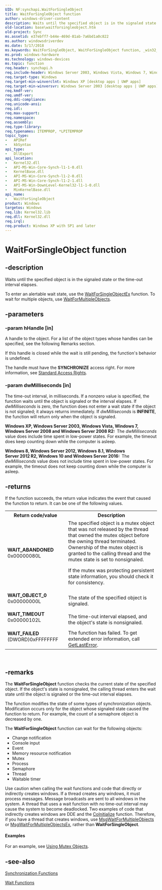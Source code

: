 ```yaml
---
UID: NF:synchapi.WaitForSingleObject
title: WaitForSingleObject function
author: windows-driver-content
description: Waits until the specified object is in the signaled state or the time-out interval elapses.
old-location: base\waitforsingleobject.htm
old-project: Sync
ms.assetid: e37ebff7-b44e-469d-81ab-7a6bd1a0c822
ms.author: windowsdriverdev
ms.date: 5/17/2018
ms.keywords: WaitForSingleObject, WaitForSingleObject function, _win32_waitforsingleobject, base.waitforsingleobject, synchapi/WaitForSingleObject, winbase/WaitForSingleObject
ms.prod: windows-hardware
ms.technology: windows-devices
ms.topic: function
req.header: synchapi.h
req.include-header: Windows Server 2003, Windows Vista, Windows 7, Windows Server 2008  Windows Server 2008 R2, Windows.h
req.target-type: Windows
req.target-min-winverclnt: Windows XP [desktop apps | UWP apps]
req.target-min-winversvr: Windows Server 2003 [desktop apps | UWP apps]
req.kmdf-ver: 
req.umdf-ver: 
req.ddi-compliance: 
req.unicode-ansi: 
req.idl: 
req.max-support: 
req.namespace: 
req.assembly: 
req.type-library: 
req.typenames: ITEMPROP, *LPITEMPROP
topic_type:
-	APIRef
-	kbSyntax
api_type:
-	DllExport
api_location:
-	Kernel32.dll
-	API-MS-Win-Core-Synch-l1-1-0.dll
-	KernelBase.dll
-	API-MS-Win-Core-Synch-l1-2-0.dll
-	API-MS-Win-Core-Synch-l1-2-1.dll
-	API-MS-Win-DownLevel-Kernel32-l1-1-0.dll
-	MinKernelBase.dll
api_name:
-	WaitForSingleObject
product: Windows
targetos: Windows
req.lib: Kernel32.lib
req.dll: Kernel32.dll
req.irql: 
req.product: Windows XP with SP1 and later
---
```


# WaitForSingleObject function


## -description


Waits until the specified object is in the signaled state or the time-out interval elapses.

To enter an alertable wait state, use the 
<a href="https://msdn.microsoft.com/530b5340-f8b2-4e00-a3ca-87a7c7372482">WaitForSingleObjectEx</a> function. To wait for multiple objects, use 
<a href="https://msdn.microsoft.com/51afb13c-ea7a-407a-9f21-345d84f3b96b">WaitForMultipleObjects</a>.


## -parameters




### -param hHandle [in]

A handle to the object. For a list of the object types whose handles can be specified, see the following Remarks section. 




If this handle is closed while the wait is still pending, the function's behavior is undefined.

The handle must have the <b>SYNCHRONIZE</b> access right. For more information, see 
<a href="https://msdn.microsoft.com/f43bccce-0f8c-4732-b678-5fd3218a9f84">Standard Access Rights</a>.


### -param dwMilliseconds [in]

The time-out interval, in milliseconds. If a nonzero value is specified, the function waits until the object is signaled or the interval elapses. If <i>dwMilliseconds</i> is zero, the function does not enter a wait state if the object is not signaled; it always returns immediately. If <i>dwMilliseconds</i> is <b>INFINITE</b>, the function will return only when the object is signaled.

<b>Windows XP, Windows Server 2003, Windows Vista, Windows 7, Windows Server 2008 and Windows Server 2008 R2:  </b>The <i>dwMilliseconds</i> value does include time spent in low-power states. For example, the timeout does keep counting down while the computer is asleep.

<b>Windows 8, Windows Server 2012, Windows 8.1, Windows Server 2012 R2, Windows 10 and Windows Server 2016:  </b>The <i>dwMilliseconds</i> value does not include time spent in low-power states. For example, the timeout does not keep counting down while the computer is asleep.


## -returns



If the function succeeds, the return value indicates the event that caused the function to return. It can be one of the following values.

<table>
<tr>
<th>Return code/value</th>
<th>Description</th>
</tr>
<tr>
<td width="40%">
<dl>
<dt><b>WAIT_ABANDONED</b></dt>
<dt>0x00000080L</dt>
</dl>
</td>
<td width="60%">
The specified object is a mutex object that was not released by the thread that owned the mutex object before the owning thread terminated. Ownership of the mutex object is granted to the calling thread and the mutex state is set to nonsignaled.

If the mutex was protecting persistent state information, you should check it for consistency.

</td>
</tr>
<tr>
<td width="40%">
<dl>
<dt><b>WAIT_OBJECT_0</b></dt>
<dt>0x00000000L</dt>
</dl>
</td>
<td width="60%">
The state of the specified object is signaled.

</td>
</tr>
<tr>
<td width="40%">
<dl>
<dt><b>WAIT_TIMEOUT</b></dt>
<dt>0x00000102L</dt>
</dl>
</td>
<td width="60%">
The time-out interval elapsed, and the object's state is nonsignaled.

</td>
</tr>
<tr>
<td width="40%">
<dl>
<dt><b>WAIT_FAILED</b></dt>
<dt>(DWORD)0xFFFFFFFF</dt>
</dl>
</td>
<td width="60%">
The function has failed. To get extended error information, call 
<a href="https://msdn.microsoft.com/d852e148-985c-416f-a5a7-27b6914b45d4">GetLastError</a>.

</td>
</tr>
</table>
 




## -remarks



The 
<b>WaitForSingleObject</b> function checks the current state of the specified object. If the object's state is nonsignaled, the calling thread enters the wait state until the object is signaled or the time-out interval elapses.

The function modifies the state of some types of synchronization objects. Modification occurs only for the object whose signaled state caused the function to return. For example, the count of a semaphore object is decreased by one.

The 
<b>WaitForSingleObject</b> function can wait for the following objects:

<ul>
<li>Change notification</li>
<li>Console input</li>
<li>Event</li>
<li>Memory resource notification</li>
<li>Mutex</li>
<li>Process</li>
<li>Semaphore</li>
<li>Thread</li>
<li>Waitable timer</li>
</ul>
Use caution when calling the wait functions and code that directly or indirectly creates windows. If a thread creates any windows, it must process messages. Message broadcasts are sent to all windows in the system. A thread that uses a wait function with no time-out interval may cause the system to become deadlocked. Two examples of code that indirectly creates windows are DDE and the <a href="_com_coinitialize">CoInitialize</a> function. Therefore, if you have a thread that creates windows, use 
<a href="https://msdn.microsoft.com/0629f1b3-6805-43a7-9aeb-4f80939ec62c">MsgWaitForMultipleObjects</a> or 
<a href="https://msdn.microsoft.com/1774b721-3ad4-492e-96af-b71de9066f0c">MsgWaitForMultipleObjectsEx</a>, rather than 
<b>WaitForSingleObject</b>.


#### Examples

For an example, see 
<a href="https://msdn.microsoft.com/0f69ba50-69ce-467a-b068-8fd8f07c6c78">Using Mutex Objects</a>.

<div class="code"></div>



## -see-also




<a href="https://msdn.microsoft.com/9b6359c2-0113-49b6-83d0-316ad95aba1b">Synchronization Functions</a>



<a href="https://msdn.microsoft.com/9c66c71d-fdfd-42ae-895c-2fc842b5bc7a">Wait Functions</a>
 

 

